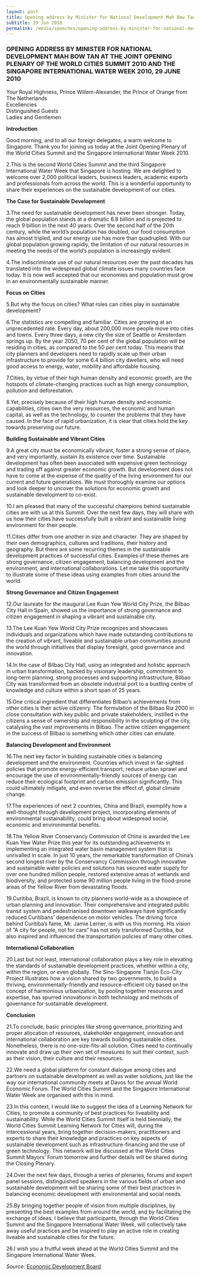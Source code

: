 ```yaml
---
layout: post
title: Opening address by Minister for National Development Mah Bow Tan at the Joint Opening Plenary of the World Cities Summit 2010 and the Singapore International Water Week 2010, 29 June 2010
subtitle: 29 Jun 2010
permalink: /media/speeches/opening-address-by-minister-for-national-development-mah-bow-tan-at-the-joint-opening-plenary-of-the-world-cities-summit-2010-and-the-singapore-international-water-week-2010-29-june-2010
---
```


### OPENING ADDRESS BY MINISTER FOR NATIONAL DEVELOPMENT MAH BOW TAN AT THE JOINT OPENING PLENARY OF THE WORLD CITIES SUMMIT 2010 AND THE SINGAPORE INTERNATIONAL WATER WEEK 2010, 29 JUNE 2010

Your Royal Highness, Prince Willem-Alexander, the Prince of Orange from The Netherlands  
Excellencies  
Distinguished Guests  
Ladies and Gentlemen

**Introduction**

Good morning, and to all our foreign delegates, a warm welcome to Singapore. Thank you for joining us today at the Joint Opening Plenary of the World Cities Summit and the Singapore International Water Week 2010.

2.This is the second World Cities Summit and the third Singapore International Water Week that Singapore is hosting. We are delighted to welcome over 2,000 political leaders, business leaders, academic experts and professionals from across the world. This is a wonderful opportunity to share their experiences on the sustainable development of our cities.

**The Case for Sustainable Development**

3.The need for sustainable development has never been stronger. Today, the global population stands at a dramatic 6.8 billion and is projected to reach 9 billion in the next 40 years. Over the second half of the 20th century, while the world’s population has doubled, our food consumption has almost tripled, and our energy use has more than quadrupled. With our global population growing rapidly, the limitation of our natural resources in meeting the needs of the world’s population is increasingly evident.

4.The indiscriminate use of our natural resources over the past decades has translated into the widespread global climate issues many countries face today. It is now well accepted that our economies and population must grow in an environmentally sustainable manner.

**Focus on Cities**

5.But why the focus on cities? What roles can cities play in sustainable development?

6.The statistics are compelling and familiar. Cities are growing at an unprecedented rate. Every day, about 200,000 more people move into cities and towns. Every three days, a new city the size of Seattle or Amsterdam springs up. By the year 2050, 70 per cent of the global population will be residing in cities, as compared to the 50 per cent today. This means that city planners and developers need to rapidly scale up their urban infrastructure to provide for some 6.4 billion city dwellers, who will need good access to energy, water, mobility and affordable housing.

7.Cities, by virtue of their high human density and economic growth, are the hotspots of climate-changing practices such as high energy consumption, pollution and deforestation.

8.Yet, precisely because of their high human density and economic capabilities, cities own the very resources, the economic and human capital, as well as the technology, to counter the problems that they have caused. In the face of rapid urbanization, it is clear that cities hold the key towards preserving our future.

**Building Sustainable and Vibrant Cities**

9.A great city must be economically vibrant, foster a strong sense of place, and very importantly, sustain its existence over time. Sustainable development has often been associated with expensive green technology and trading off against greater economic growth. But development does not have to come at the expense of the quality of the living environment for our current and future generations. We must thoroughly examine our options and look deeper to uncover the solutions for economic growth and sustainable development to co-exist.

10.I am pleased that many of the successful champions behind sustainable cities are with us at this Summit. Over the next few days, they will share with us how their cities have successfully built a vibrant and sustainable living environment for their people.

11.Cities differ from one another in size and character. They are shaped by their own demographics, cultures and traditions, their history and geography. But there are some recurring themes in the sustainable development practices of successful cities. Examples of these themes are strong governance, citizen engagement, balancing development and the environment, and international collaborations. Let me take this opportunity to illustrate some of these ideas using examples from cities around the world.

**Strong Governance and Citizen Engagement**

12.Our laureate for the inaugural Lee Kuan Yew World City Prize, the Bilbao City Hall in Spain, showed us the importance of strong governance and citizen engagement in shaping a vibrant and sustainable city.

13.The Lee Kuan Yew World City Prize recognizes and showcases individuals and organizations which have made outstanding contributions to the creation of vibrant, liveable and sustainable urban communities around the world through initiatives that display foresight, good governance and innovation.

14.In the case of Bilbao City Hall, using an integrated and holistic approach in urban transformation, backed by visionary leadership, commitment to long-term planning, strong processes and supporting infrastructure, Bilbao City was transformed from an obsolete industrial port to a bustling centre of knowledge and culture within a short span of 25 years.

15.One critical ingredient that differentiates Bilbao’s achievements from other cities is their active citizenry. The formulation of the Bilbao Ria 2000 in close consultation with key public and private stakeholders, instilled in the citizens a sense of ownership and responsibility in the sculpting of the city, catalysing the vast improvements in Bilbao. The active citizen engagement in the success of Bilbao is something which other cities can emulate.

**Balancing Development and Environment**

16.The next key factor in building sustainable cities is balancing development and the environment. Countries which invest in far-sighted policies that promote energy-efficient transport, reduce urban sprawl and encourage the use of environmentally-friendly sources of energy can reduce their ecological footprint and carbon emission significantly. This could ultimately mitigate, and even reverse the effect of, global climate change.

17.The experiences of next 2 countries, China and Brazil, exemplify how a well-thought through development project, incorporating elements of environmental sustainability, could bring about widespread social, economic and environmental benefits.

18.The Yellow River Conservancy Commission of China is awarded the Lee Kuan Yew Water Prize this year for its outstanding achievements in implementing an integrated water basin management system that is unrivalled in scale. In just 10 years, the remarkable transformation of China’s second longest river by the Conservancy Commission through innovative and sustainable water policies and solutions has secured water supply for over one hundred million people, restored extensive areas of wetlands and biodiversity, and protected some 90 million people living in the flood-prone areas of the Yellow River from devastating floods.

19.Curitiba, Brazil, is known to city planners world-wide as a showpiece of urban planning and innovation. Their comprehensive and integrated public transit system and pedestrianised downtown walkways have significantly reduced Curitibans’ dependence on motor vehicles. The driving force behind Curitiba’s fame, Mr. Jamie Lerner, is with us this morning. His vision of “A city for people, not for cars” has not only transformed Curitiba, but also inspired and influenced the transportation policies of many other cities.

**International Collaboration**

20.Last but not least, international collaboration plays a key role in elevating the standards of sustainable development practices, whether within a city, within the region, or even globally. The Sino-Singapore Tianjin Eco-City Project illustrates how a vision shared by two governments, to build a thriving, environmentally-friendly and resource-efficient city based on the concept of harmonious urbanization, by pooling together resources and expertise, has spurred innovations in both technology and methods of governance for sustainable development.

**Conclusion**

21.To conclude, basic principles like strong governance, prioritizing and proper allocation of resources, stakeholder engagement, innovation and international collaboration are key towards building sustainable cities. Nonetheless, there is no one-size-fits-all solution. Cities need to continually innovate and draw up their own set of measures to suit their context, such as their vision, their culture and their resources.

22.We need a global platform for constant dialogue among cities and partners on sustainable development as well as water solutions, just like the way our international community meets at Davos for the annual World Economic Forum. The World Cities Summit and the Singapore International Water Week are organised with this in mind.

23.In this context, I would like to suggest the idea of a Learning Network for Cities, to promote a community of best practices for liveability and sustainability. While the World Cities Summit itself is held biennially, the World Cities Summit Learning Network for Cities will, during the intercessional years, bring together decision-makers, practitioners and experts to share their knowledge and practices on key aspects of sustainable development such as infrastructure-financing and the use of green technology. This network will be discussed at the World Cities Summit Mayors’ Forum tomorrow and further details will be shared during the Closing Plenary.

24.Over the next few days, through a series of plenaries, forums and expert panel sessions, distinguished speakers in the various fields of urban and sustainable development will be sharing some of their best practices in balancing economic development with environmental and social needs.

25.By bringing together people of vision from multiple disciplines, by presenting the best examples from around the world, and by facilitating the exchange of ideas, I believe that participants, through the World Cities Summit and the Singapore International Water Week, will collectively take away useful practices and be inspired to play an active role in creating liveable and sustainable cities for the future.

26.I wish you a fruitful week ahead at the World Cities Summit and the Singapore International Water Week.


*Source*: [<a href="https://www.edb.gov.sg/" target="_blank">Economic Development Board</a>](https://www.edb.gov.sg/)

